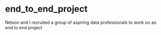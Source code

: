 # end_to_end_project
Nelson and I recruited a group of aspiring data professionals to work on an end to end project
